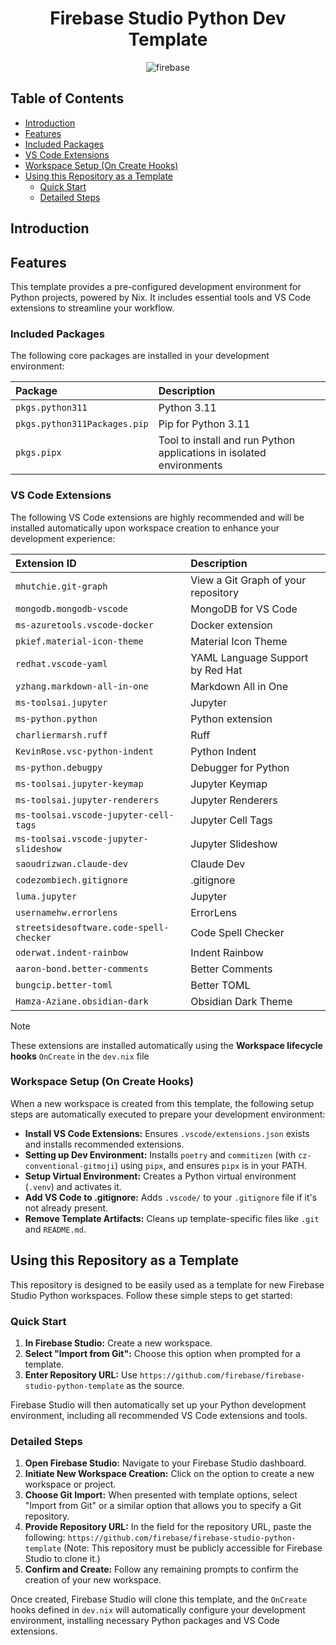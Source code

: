 <h1 align="center">Firebase Studio Python Dev Template</h1>

<p align="center">
<img src="https://img.shields.io/static/v1?label=Firebase+Studio&labelColor=000000&message=Python&color=0060ff&logo=firebase&logoColor=ff6e00&style=flat" alt="firebase"/>
</p>

## Table of Contents
- [Introduction](#introduction)
- [Features](#features)
- [Included Packages](#included-packages)
- [VS Code Extensions](#vs-code-extensions)
- [Workspace Setup (On Create Hooks)](#workspace-setup-on-create-hooks)
- [Using this Repository as a Template](#using-this-repository-as-a-template)
  - [Quick Start](#quick-start)
  - [Detailed Steps](#detailed-steps)

## Introduction

## Features
This template provides a pre-configured development environment for Python projects, powered by Nix. It includes essential tools and VS Code extensions to streamline your workflow.

### Included Packages

The following core packages are installed in your development environment:

| Package                      | Description                                                          |
| :--------------------------- | :------------------------------------------------------------------- |
| `pkgs.python311`             | Python 3.11                                                          |
| `pkgs.python311Packages.pip` | Pip for Python 3.11                                                  |
| `pkgs.pipx`                  | Tool to install and run Python applications in isolated environments |

### VS Code Extensions

The following VS Code extensions are highly recommended and will be installed automatically upon workspace creation to enhance your development experience:


| Extension ID                            | Description                         |
| :-------------------------------------- | :---------------------------------- |
| `mhutchie.git-graph`                    | View a Git Graph of your repository |
| `mongodb.mongodb-vscode`                | MongoDB for VS Code                 |
| `ms-azuretools.vscode-docker`           | Docker extension                    |
| `pkief.material-icon-theme`             | Material Icon Theme                 |
| `redhat.vscode-yaml`                    | YAML Language Support by Red Hat    |
| `yzhang.markdown-all-in-one`            | Markdown All in One                 |
| `ms-toolsai.jupyter`                    | Jupyter                             |
| `ms-python.python`                      | Python extension                    |
| `charliermarsh.ruff`                    | Ruff                                |
| `KevinRose.vsc-python-indent`           | Python Indent                       |
| `ms-python.debugpy`                     | Debugger for Python                 |
| `ms-toolsai.jupyter-keymap`             | Jupyter Keymap                      |
| `ms-toolsai.jupyter-renderers`          | Jupyter Renderers                   |
| `ms-toolsai.vscode-jupyter-cell-tags`   | Jupyter Cell Tags                   |
| `ms-toolsai.vscode-jupyter-slideshow`   | Jupyter Slideshow                   |
| `saoudrizwan.claude-dev`                | Claude Dev                          |
| `codezombiech.gitignore`                | .gitignore                          |
| `luma.jupyter`                          | Jupyter                             |
| `usernamehw.errorlens`                  | ErrorLens                           |
| `streetsidesoftware.code-spell-checker` | Code Spell Checker                  |
| `oderwat.indent-rainbow`                | Indent Rainbow                      |
| `aaron-bond.better-comments`            | Better Comments                     |
| `bungcip.better-toml`                   | Better TOML                         |
| `Hamza-Aziane.obsidian-dark`            | Obsidian Dark Theme                 |

> [!NOTE]
> These extensions are installed automatically using the **Workspace lifecycle hooks** `OnCreate` in the `dev.nix` file

### Workspace Setup (On Create Hooks)

When a new workspace is created from this template, the following setup steps are automatically executed to prepare your development environment:

*   **Install VS Code Extensions:** Ensures `.vscode/extensions.json` exists and installs recommended extensions.
*   **Setting up Dev Environment:** Installs `poetry` and `commitizen` (with `cz-conventional-gitmoji`) using `pipx`, and ensures `pipx` is in your PATH.
*   **Setup Virtual Environment:** Creates a Python virtual environment (`.venv`) and activates it.
*   **Add VS Code to .gitignore:** Adds `.vscode/` to your `.gitignore` file if it's not already present.
*   **Remove Template Artifacts:** Cleans up template-specific files like `.git` and `README.md`.

## Using this Repository as a Template

This repository is designed to be easily used as a template for new Firebase Studio Python workspaces. Follow these simple steps to get started:

### Quick Start

1.  **In Firebase Studio:** Create a new workspace.
2.  **Select "Import from Git":** Choose this option when prompted for a template.
3.  **Enter Repository URL:** Use `https://github.com/firebase/firebase-studio-python-template` as the source.

Firebase Studio will then automatically set up your Python development environment, including all recommended VS Code extensions and tools.

### Detailed Steps

1.  **Open Firebase Studio:** Navigate to your Firebase Studio dashboard.
2.  **Initiate New Workspace Creation:** Click on the option to create a new workspace or project.
3.  **Choose Git Import:** When presented with template options, select "Import from Git" or a similar option that allows you to specify a Git repository.
4.  **Provide Repository URL:** In the field for the repository URL, paste the following:
    `https://github.com/firebase/firebase-studio-python-template`
    (Note: This repository must be publicly accessible for Firebase Studio to clone it.)
5.  **Confirm and Create:** Follow any remaining prompts to confirm the creation of your new workspace.

Once created, Firebase Studio will clone this template, and the `OnCreate` hooks defined in `dev.nix` will automatically configure your development environment, installing necessary Python packages and VS Code extensions.
